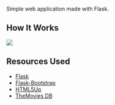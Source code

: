Simple web application made with Flask.


<!-- To preview the [site](https://ayoola-top-movies.herokuapp.com/) click [here](https://ayoola-top-movies.herokuapp.com/). -->
## How It Works
![](./resources/video.gif)

## Resources Used
- [Flask](https://flask.palletsprojects.com/en/2.0.x/)
- [Flask-Bootstrap](https://pythonhosted.org/Flask-Bootstrap/)
- [HTML5Up](https://html5up.net/)
- [TheMovies DB](https://developers.themoviedb.org/3/getting-started/introduction)

